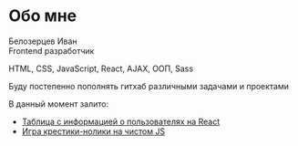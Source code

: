 # Обо мне

Белозерцев Иван
<br>
Frontend разработчик

HTML, CSS, JavaScript, React, AJAX, ООП, Sass

Буду постепенно пополнять гитхаб различными задачами и проектами

В данный момент залито:
- <a href="https://github.com/ivvn8/-Tables-sorted-by-fields.-React-JS.">Таблица с информацией о пользователях на React</a>
- <a href="https://github.com/ivvn8/tic-tac-toe-JS">Игра крестики-нолики на чистом JS</a>
